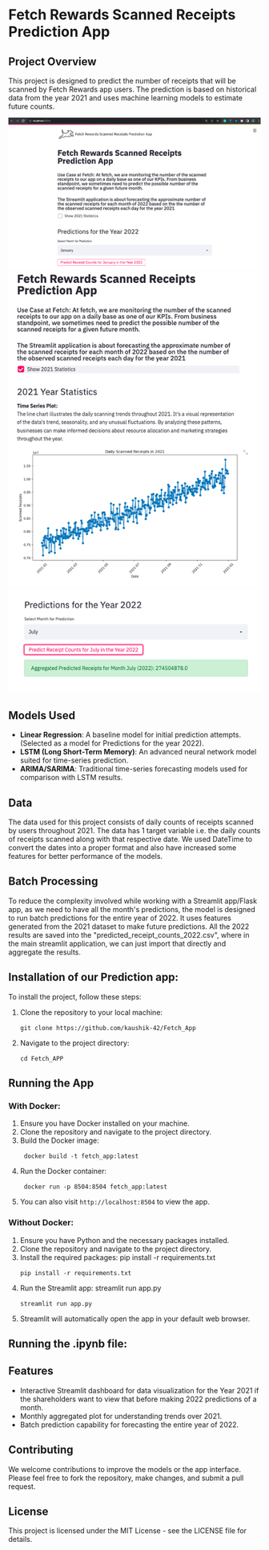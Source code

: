# Fetch Rewards Scanned Receipts Prediction App

## Project Overview

This project is designed to predict the number of receipts that will be scanned by Fetch Rewards app users. The prediction is based on historical data from the year 2021 and uses machine learning models to estimate future counts.

![Fetch_Landing_Page_App](Images/Fetch_Main.png)
![Fetch_Next Page](Images/Fetch_2.png)
![Fetch_Next Page - 1](Images/Prediction_result.png)

## Models Used

- **Linear Regression**: A baseline model for initial prediction attempts. (Selected as a model for Predictions for the year 2022).
- **LSTM (Long Short-Term Memory)**: An advanced neural network model suited for time-series prediction.
- **ARIMA/SARIMA**: Traditional time-series forecasting models used for comparison with LSTM results.

## Data

The data used for this project consists of daily counts of receipts scanned by users throughout 2021. The data has 1 target variable i.e. the daily counts of receipts scanned along with that respective date. We used DateTime to convert the dates into a proper format and also have increased some features for better performance of the models. 

## Batch Processing

To reduce the complexity involved while working with a Streamlit app/Flask app, as we need to have all the month's predictions, the model is designed to run batch predictions for the entire year of 2022. It uses features generated from the 2021 dataset to make future predictions. All the 2022 results are saved into the "predicted_receipt_counts_2022.csv", where in the main streamlit application, we can just import that directly and aggregate the results.

## Installation of our Prediction app:

To install the project, follow these steps:

1. Clone the repository to your local machine:
    ```
    git clone https://github.com/kaushik-42/Fetch_App
    ```

2. Navigate to the project directory:
    ```
    cd Fetch_APP
    ```

## Running the App

### With Docker:

1. Ensure you have Docker installed on your machine.
2. Clone the repository and navigate to the project directory.
3. Build the Docker image:
   ```
    docker build -t fetch_app:latest
   ```
4. Run the Docker container:
   ```
    docker run -p 8504:8504 fetch_app:latest
   ```
5. You can also visit `http://localhost:8504` to view the app.

### Without Docker:

1. Ensure you have Python and the necessary packages installed.
2. Clone the repository and navigate to the project directory.
3. Install the required packages: pip install -r requirements.txt
   ```
   pip install -r requirements.txt
   ```
4. Run the Streamlit app: streamlit run app.py
   ```
   streamlit run app.py
   ```
5. Streamlit will automatically open the app in your default web browser.


## Running the .ipynb file:

## Features

- Interactive Streamlit dashboard for data visualization for the Year 2021 if the shareholders want to view that before making 2022 predictions of a month.
- Monthly aggregated plot for understanding trends over 2021.
- Batch prediction capability for forecasting the entire year of 2022.

## Contributing

We welcome contributions to improve the models or the app interface. Please feel free to fork the repository, make changes, and submit a pull request.

## License

This project is licensed under the MIT License - see the LICENSE file for details.
